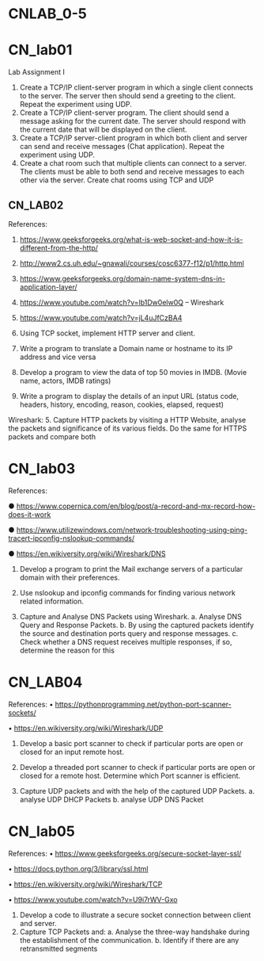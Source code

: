 # CNLAB_0-5

# CN_lab01
Lab Assignment I

1) Create a TCP/IP client-server program in which a single client connects to the server. 
The server then should send a greeting to the client. Repeat the experiment using 
UDP.
2) Create a TCP/IP client-server program. The client should send a message asking for the 
current date. The server should respond with the current date that will be displayed on 
the client.
3) Create a TCP/IP server-client program in which both client and server can send and 
receive messages (Chat application). Repeat the experiment using UDP.
4) Create a chat room such that multiple clients can connect to a server. The clients must 
be able to both send and receive messages to each other via the server. Create chat 
rooms using TCP and UDP


## CN_LAB02
References:
1. https://www.geeksforgeeks.org/what-is-web-socket-and-how-it-is-different-from-the-http/
2. http://www2.cs.uh.edu/~gnawali/courses/cosc6377-f12/p1/http.html
3. https://www.geeksforgeeks.org/domain-name-system-dns-in-application-layer/
4. https://www.youtube.com/watch?v=lb1Dw0elw0Q – Wireshark
5. https://www.youtube.com/watch?v=jL4uJfCzBA4


1. Using TCP socket, implement HTTP server and client.
2. Write a program to translate a Domain name or hostname to its IP address
and vice versa
3. Develop a program to view the data of top 50 movies in IMDB. (Movie name,
actors, IMDB ratings)
4. Write a program to display the details of an input URL (status code, headers,
history, encoding, reason, cookies, elapsed, request)

Wireshark:
5. Capture HTTP packets by visiting a HTTP Website, analyse the packets and
significance of its various fields. Do the same for HTTPS packets and compare
both


# CN_lab03

References:

● https://www.copernica.com/en/blog/post/a-record-and-mx-record-how-does-it-work

● https://www.utilizewindows.com/network-troubleshooting-using-ping-tracert-ipconfig-nslookup-commands/

● https://en.wikiversity.org/wiki/Wireshark/DNS


1. Develop a program to print the Mail exchange servers of a particular domain
with their preferences.

2. Use nslookup and ipconfig commands for finding various network related
information.

3. Capture and Analyse DNS Packets using Wireshark.
a. Analyse DNS Query and Response Packets.
b. By using the captured packets identify the source and destination ports
query and response messages.
c. Check whether a DNS request receives multiple responses, if so,
determine the reason for this

# CN_LAB04
References:
• https://pythonprogramming.net/python-port-scanner-sockets/

• https://en.wikiversity.org/wiki/Wireshark/UDP

1. Develop a basic port scanner to check if particular ports are open or closed for 
an input remote host.

2. Develop a threaded port scanner to check if particular ports are open or closed 
for a remote host. Determine which Port scanner is efficient.

3. Capture UDP packets and with the help of the captured UDP Packets.
a. analyse UDP DHCP Packets
b. analyse UDP DNS Packet

# CN_lab05

References:
• https://www.geeksforgeeks.org/secure-socket-layer-ssl/

• https://docs.python.org/3/library/ssl.html

• https://en.wikiversity.org/wiki/Wireshark/TCP

• https://www.youtube.com/watch?v=U9i7rWV-Gxo

1. Develop a code to illustrate a secure socket connection between client and 
server.
2. Capture TCP Packets and:
a. Analyse the three-way handshake during the establishment of the 
communication.
b. Identify if there are any retransmitted segments

